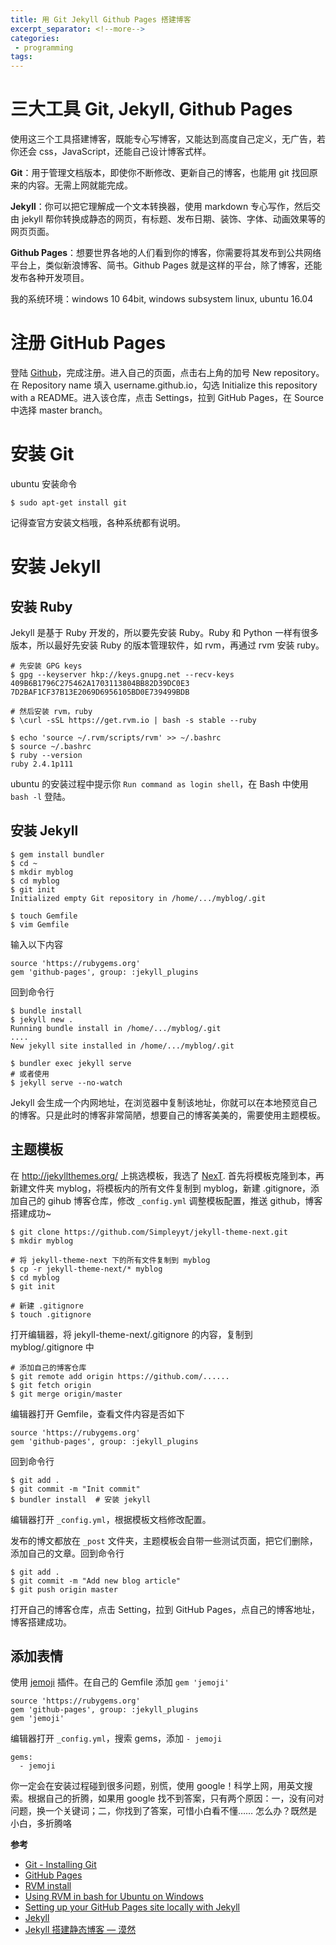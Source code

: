 ```yaml
---
title: 用 Git Jekyll Github Pages 搭建博客
excerpt_separator: <!--more-->
categories:
 - programming
tags:
---
```


# 三大工具 Git, Jekyll, Github Pages
使用这三个工具搭建博客，既能专心写博客，又能达到高度自己定义，无广告，若你还会 css，JavaScript，还能自己设计博客式样。

**Git**：用于管理文档版本，即使你不断修改、更新自己的博客，也能用 git 找回原来的内容。无需上网就能完成。

**Jekyll**：你可以把它理解成一个文本转换器，使用 markdown 专心写作，然后交由 jekyll 帮你转换成静态的网页，有标题、发布日期、装饰、字体、动画效果等的网页页面。

**Github Pages**：想要世界各地的人们看到你的博客，你需要将其发布到公共网络平台上，类似新浪博客、简书。Github Pages 就是这样的平台，除了博客，还能发布各种开发项目。

<!--more-->

我的系统环境：windows 10 64bit, windows subsystem linux, ubuntu 16.04

# 注册 GitHub Pages
登陆 [Github](https://github.com/)，完成注册。进入自己的页面，点击右上角的加号 New repository。 在 Repository name 填入 username.github.io，勾选 Initialize this repository with a README。进入该仓库，点击 Settings，拉到 GitHub Pages，在 Source 中选择 master branch。

# 安装 Git
ubuntu 安装命令

    $ sudo apt-get install git

记得查官方安装文档哦，各种系统都有说明。

# 安装 Jekyll
## 安装 Ruby
Jekyll 是基于 Ruby 开发的，所以要先安装 Ruby。Ruby 和 Python 一样有很多版本，所以最好先安装 Ruby 的版本管理软件，如 rvm，再通过 rvm 安装 ruby。
```
# 先安装 GPG keys
$ gpg --keyserver hkp://keys.gnupg.net --recv-keys 409B6B1796C275462A1703113804BB82D39DC0E3 7D2BAF1CF37B13E2069D6956105BD0E739499BDB

# 然后安装 rvm，ruby
$ \curl -sSL https://get.rvm.io | bash -s stable --ruby

$ echo 'source ~/.rvm/scripts/rvm' >> ~/.bashrc
$ source ~/.bashrc
$ ruby --version
ruby 2.4.1p111
```

ubuntu 的安装过程中提示你 `Run command as login shell`，在 Bash 中使用 `bash -l` 登陆。

## 安装 Jekyll
```
$ gem install bundler
$ cd ~
$ mkdir myblog
$ cd myblog
$ git init
Initialized empty Git repository in /home/.../myblog/.git

$ touch Gemfile
$ vim Gemfile
```
输入以下内容
```
source 'https://rubygems.org'
gem 'github-pages', group: :jekyll_plugins
```
回到命令行
```
$ bundle install
$ jekyll new .
Running bundle install in /home/.../myblog/.git
....
New jekyll site installed in /home/.../myblog/.git

$ bundler exec jekyll serve
# 或者使用
$ jekyll serve --no-watch
```
Jekyll 会生成一个内网地址，在浏览器中复制该地址，你就可以在本地预览自己的博客。只是此时的博客非常简陋，想要自己的博客美美的，需要使用主题模板。

## 主题模板
在 http://jekyllthemes.org/ 上挑选模板，我选了 [NexT](https://github.com/Simpleyyt/jekyll-theme-next). 首先将模板克隆到本，再新建文件夹 myblog，将模板内的所有文件复制到 myblog，新建 .gitignore，添加自己的 gihub 博客仓库，修改 `_config.yml` 调整模板配置，推送 github，博客搭建成功~
```
$ git clone https://github.com/Simpleyyt/jekyll-theme-next.git
$ mkdir myblog

# 将 jekyll-theme-next 下的所有文件复制到 myblog
$ cp -r jekyll-theme-next/* myblog
$ cd myblog
$ git init

# 新建 .gitignore
$ touch .gitignore
```
打开编辑器，将 jekyll-theme-next/.gitignore 的内容，复制到 myblog/.gitignore 中
```
# 添加自己的博客仓库
$ git remote add origin https://github.com/......
$ git fetch origin
$ git merge origin/master
```
编辑器打开 Gemfile，查看文件内容是否如下
```
source 'https://rubygems.org'
gem 'github-pages', group: :jekyll_plugins
```
回到命令行
```
$ git add .
$ git commit -m "Init commit"
$ bundler install  # 安装 jekyll
```
编辑器打开 `_config.yml`，根据模板文档修改配置。

发布的博文都放在 `_post` 文件夹，主题模板会自带一些测试页面，把它们删除，添加自己的文章。回到命令行
```
$ git add .
$ git commit -m "Add new blog article"
$ git push origin master
```
打开自己的博客仓库，点击 Setting，拉到 GitHub Pages，点自己的博客地址，博客搭建成功。

## 添加表情
使用 [jemoji](https://github.com/jekyll/jemoji) 插件。在自己的 Gemfile 添加 `gem 'jemoji'`
```
source 'https://rubygems.org'
gem 'github-pages', group: :jekyll_plugins
gem 'jemoji'
```
编辑器打开 `_config.yml`，搜索 gems，添加 `- jemoji`
```
gems:
  - jemoji
```

你一定会在安装过程碰到很多问题，别慌，使用 google！科学上网，用英文搜索。根据自己的折腾，如果用 google 找不到答案，只有两个原因：一，没有问对问题，换一个关键词；二，你找到了答案，可惜小白看不懂…… 怎么办？既然是小白，多折腾咯


**参考**
- [Git - Installing Git](https://git-scm.com/book/en/v2/Getting-Started-Installing-Git)
- [GitHub Pages](https://pages.github.com/)
- [RVM install](https://rvm.io/rvm/install)
- [Using RVM in bash for Ubuntu on Windows](https://rvm.io/integration/ubuntu-on-windows)
- [Setting up your GitHub Pages site locally with Jekyll]( https://help.github.com/articles/setting-up-your-github-pages-site-locally-with-jekyll/)
- [Jekyll](http://jekyllrb.com/docs/quickstart/)
- [Jekyll 搭建静态博客 — 漠然](https://mritd.me/2016/10/09/jekyll-create-a-static-blog/#33启动并修改)
